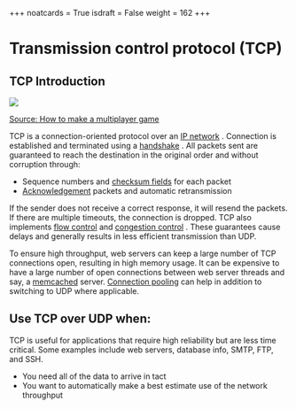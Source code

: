 +++
noatcards = True
isdraft = False
weight = 162
+++

# Transmission control protocol (TCP) 

## TCP Introduction

![](https://camo.githubusercontent.com/821620cf6aa83566f4def561e754e5991480ca8d/687474703a2f2f692e696d6775722e636f6d2f4a6441736476472e6a7067) 

[Source: How to make a multiplayer game](http://www.wildbunny.co.uk/blog/2012/10/09/how-to-make-a-multi-player-game-part-1/)

TCP is a connection-oriented protocol over an [IP network](https://en.wikipedia.org/wiki/Internet_Protocol) . Connection is established and terminated using a [handshake](https://en.wikipedia.org/wiki/Handshaking) . All packets sent are guaranteed to reach the destination in the original order and without corruption through:

- Sequence numbers and [checksum fields](https://en.wikipedia.org/wiki/Transmission_Control_Protocol#Checksum_computation)  for each packet
- [Acknowledgement](https://en.wikipedia.org/wiki/Acknowledgement_(data_networks)) packets and automatic retransmission

If the sender does not receive a correct response, it will resend the packets. If there are multiple timeouts, the connection is dropped. TCP also implements [flow control](https://en.wikipedia.org/wiki/Flow_control_(data)) and [congestion control](https://en.wikipedia.org/wiki/Network_congestion#Congestion_control) . These guarantees cause delays and generally results in less efficient transmission than UDP.

To ensure high throughput, web servers can keep a large number of TCP connections open, resulting in high memory usage. It can be expensive to have a large number of open connections between web server threads and say, a [memcached](https://github.com/donnemartin/system-design-primer#memcached)  server. [Connection pooling](https://en.wikipedia.org/wiki/Connection_pool)  can help in addition to switching to UDP where applicable.


## Use TCP over UDP when:

TCP is useful for applications that require high reliability but are less time critical. Some examples include web servers, database info, SMTP, FTP, and SSH.

- You need all of the data to arrive in tact
- You want to automatically make a best estimate use of the network throughput